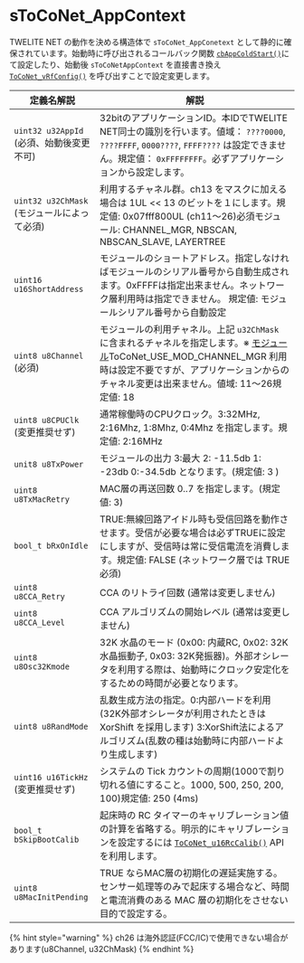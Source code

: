 # sToCoNet_AppContext

TWELITE NET の動作を決める構造体で `sToCoNet_AppConetext` として静的に確保されています。始動時に呼び出されるコールバック関数 [`cbAppColdStart()`](../krubakku/cbappcoldstart.md)にて設定したり、始動後 `sToCoNetAppContext` を直接書き換え  [`ToCoNet_vRfConfig()`](../twelite-net-guan-shu/toconet_vrfconfig.md)  を呼び出すことで設定変更します。

| 定義名解説                                                 | 解説                                                                                                                                                                             |
| ----------------------------------------------------- | ------------------------------------------------------------------------------------------------------------------------------------------------------------------------------ |
| `uint32 u32AppId`<br>(必須、始動後変更不可)   | 32bitのアプリケーションID。本IDでTWELITE NET同士の識別を行います。値域： `????0000`, `????FFFF`, `0000????`, `FFFF????` は設定できません。規定値： `0xFFFFFFFF`。必ずアプリケーションから設定します。                                    |
| `uint32 u32ChMask`<br>(モジュールによって必須) | 利用するチャネル群。ch13 をマスクに加える場合は 1UL << 13 のビットを１にします。規定値: 0x07fff800UL (ch11～26)必須モジュール: CHANNEL_MGR, NBSCAN, NBSCAN_SLAVE, LAYERTREE                                               |
| `uint16 u16ShortAddress`                              | モジュールのショートアドレス。指定しなければモジュールのシリアル番号から自動生成されます。0xFFFFは指定出来ません。ネットワーク層利用時は指定できません。 規定値: モジュールシリアル番号から自動設定                                                                         |
| `uint8 u8Channel` (必須)                                | モジュールの利用チャネル。上記 `u32ChMask` に含まれるチャネルを指定します。※ [モジュール](../../tweliet-net-api-jie-shuo/mojru.md)ToCoNet_USE_MOD_CHANNEL_MGR 利用時は設定不要ですが、アプリケーションからのチャネル変更は出来ません。値域: 11～26規定値: 18 |
| `uint8 u8CPUClk` (変更推奨せず)                             | 通常稼働時のCPUクロック。3:32MHz, 2:16Mhz, 1:8Mhz, 0:4Mhz を指定します。規定値: 2:16MHz                                                                                                             |
| `unit8 u8TxPower`                                     | モジュールの出力 3:最大 2: -11.5db 1: -23db 0:-34.5db となります。(規定値: 3 )                                                                                                                    |
| `uint8 u8TxMacRetry`                                  | MAC層の再送回数 0..7 を指定します。(規定値: 3)                                                                                                                                                 |
| `bool_t bRxOnIdle`                                    | TRUE:無線回路アイドル時も受信回路を動作させます。受信が必要な場合は必ずTRUEに設定にしますが、受信時は常に受信電流を消費します。規定値: FALSE (ネットワーク層では TRUE 必須)                                                                             |
| `uint8 u8CCA_Retry`                                   | CCA のリトライ回数  (通常は変更しません)                                                                                                                                                       |
| `uint8 u8CCA_Level `                                  | CCA アルゴリズムの開始レベル (通常は変更しません)                                                                                                                                                   |
| `uint8 u8Osc32Kmode`                                  | 32K 水晶のモード (0x00: 内蔵RC, 0x02: 32K水晶振動子, 0x03: 32K発振器)。外部オシレータを利用する際は、始動時にクロック安定化をするための時間が必要となります。                                                                              |
| `uint8 u8RandMode`                                    | 乱数生成方法の指定。0:内部ハードを利用(32K外部オシレータが利用されたときは XorShift を採用します)  3:XorShift法によるアルゴリズム(乱数の種は始動時に内部ハードより生成します)                                                                         |
| `uint16 u16TickHz` (変更推奨せず)                           | システムの Tick カウントの周期(1000で割り切れる値にすること。1000, 500, 250, 200, 100)規定値: 250 (4ms)                                                                                                    |
| `bool_t bSkipBootCalib`                               | 起床時の RC タイマーのキャリブレーション値の計算を省略する。明示的にキャリブレーションを設定するには [`ToCoNet_u16RcCalib()`](../twelite-net-guan-shu/toconet_u16rccalib.md) API を利用します。                                       |
| `uint8 u8MacInitPending`                              | TRUE ならMAC層の初期化の遅延実施する。センサー処理等のみで起床する場合など、時間と電流消費のある MAC 層の初期化をさせない目的で設定する。                                                                                                    |

{% hint style="warning" %}
ch26 は海外認証(FCC/IC)で使用できない場合があります(u8Channel, u32ChMask)
{% endhint %}
